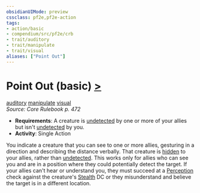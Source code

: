 ```yaml
---
obsidianUIMode: preview
cssclass: pf2e,pf2e-action
tags:
- action/basic
- compendium/src/pf2e/crb
- trait/auditory
- trait/manipulate
- trait/visual
aliases: ["Point Out"]
---
```

# Point Out (basic) [>](/rules/core-rulebook/chapter-9-playing-the-game.md#Actions "Single Action")
[auditory](/rules/traits/auditory.md)  [manipulate](/rules/traits/manipulate.md)  [visual](/rules/traits/visual.md)  
*Source: Core Rulebook p. 472*  


- **Requirements**: A creature is [undetected](/rules/conditions.md#Undetected) by one or more of your allies but isn't [undetected](/rules/conditions.md#Undetected) by you.
- **Activity**: Single Action

You indicate a creature that you can see to one or more allies, gesturing in a direction and describing the distance verbally. That creature is [hidden](/rules/conditions.md#Hidden) to your allies, rather than [undetected](/rules/conditions.md#Undetected). This works only for allies who can see you and are in a position where they could potentially detect the target. If your allies can't hear or understand you, they must succeed at a [Perception](/compendium/skills.md#Perception) check against the creature's [Stealth](/compendium/skills.md#Stealth) DC or they misunderstand and believe the target is in a different location.